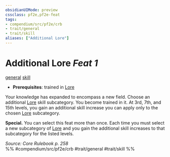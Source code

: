 ```yaml
---
obsidianUIMode: preview
cssclass: pf2e,pf2e-feat
tags:
- compendium/src/pf2e/crb
- trait/general
- trait/skill
aliases: ["Additional Lore"]
---
```

# Additional Lore  *Feat 1*  
[general](general.md "General Feat Trait")  [skill](skill.md "Skill Feat Trait")  

- **Prerequisites**: trained in [Lore](skills.md#Lore)

Your knowledge has expanded to encompass a new field. Choose an additional [Lore](skills.md#Lore) skill subcategory. You become trained in it. At 3rd, 7th, and 15th levels, you gain an additional skill increase you can apply only to the chosen [Lore](skills.md#Lore) subcategory.

**Special.** You can select this feat more than once. Each time you must select a new subcategory of [Lore](skills.md#Lore) and you gain the additional skill increases to that subcategory for the listed levels.

*Source: Core Rulebook p. 258*  
%% #compendium/src/pf2e/crb #trait/general #trait/skill %%